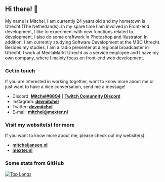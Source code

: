 ## Hi there! 👋

My name is Mitchel, I am currently 24 years old and my hometown is Utrecht (The Netherlands). In my spare time I am involved in Front-end development, I like to experiment with new functions related to development. I also do some craftwork in Photoshop and Illustrator. In addition, I am currently studying Software Development at the MBO Utrecht. Besides my studies, I am a radio presenter at a regional broadcaster in Utrecht, I work at MediaMarkt Utrecht as a service employee and I have my own company, where I mainly focus on front-end web development.

### Get in touch
If you are interested in working together, want to know more about me or just want to have a nice conversation, send me a message!
- Discord: **[Mitchel#8894](Mitchel#8894)** | **[Twitch Comunnity Discord](https://discord.gg/hyjjRxsRba)**
- Instagram: **[devmitchel](https://instagram.com/devmitchel)**
- Twitter: **[devmitchel](https://twitter.com/devmitchel)**
- E-mail: **[mitchel@mexter.nl](mailto:mitchel@mexter.nl)**

### Visit my website(s) for more
If you want to know more about me, please check out my website(s):
- **[mitcheljansen.nl](https://mitcheljansen.nl)**
- **[mexter.nl](https://mexter.nl)**

### Some stats from GitHub
[![Top Langs](https://github-readme-stats.vercel.app/api/top-langs/?username=Mitchel&layout=compact&langs_count=10&show_icons=true)](https://github.com/Mitchel)
